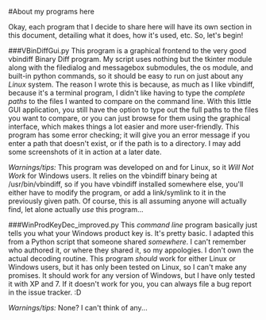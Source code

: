 #About my programs here

Okay, each program that I decide to share here will have its own section in this document, detailing what it does, how it's used, etc.  So, let's begin!

###VBinDiffGui.py
This program is a graphical frontend to the very good vbindiff Binary Diff program.  My script uses nothing but the tkinter module along with the filedialog and messagebox submodules, the os module, and built-in python commands, so it should be easy to run on just about any *Linux* system.  The reason I wrote this is because, as much as I like vbindiff, because it's a terminal program, I didn't like having to type the *complete paths* to the files I wanted to compare on the command line.  With this little GUI application, you still have the option to type out the full paths to the files you want to compare, or you can just browse for them using the graphical interface, which makes things a lot easier and more user-friendly.  This program has some error checking;  it will give you an error message if you enter a path that doesn't exist, or if the path is to a directory.  I may add some screenshots of it in action at a later date.

_Warnings/tips:_ This program was developed on and for Linux, so it _Will Not Work_ for Windows users.  It relies on the vbindiff binary being at /usr/bin/vbindiff, so if you have vbindiff installed somewhere else, you'll either have to modify the program, or add a link/symlink to it in the previously given path.  Of course, this is all assuming anyone will actually find, let alone actually _use_ this program...

###WinProdKeyDec_improved.py
This _command line_ program basically just tells you what your Windows product key is.  It's pretty basic.  I adapted this from a Python script that someone shared _somewhere_.  I can't remember who authored it, or where they shared it, so my appologies. I don't own the actual decoding routine.  This program _should_ work for either Linux or Windows users, but it has only been tested on Linux, so I can't make any promises.  It should work for any version of Windows, but I have only tested it with XP and 7.  If it doesn't work for you, you can always file a bug report in the issue tracker. :D

_Warnings/tips:_ None? I can't think of any...
